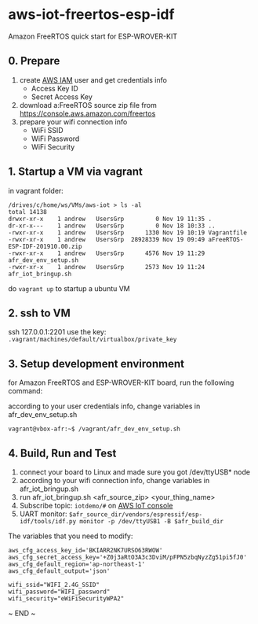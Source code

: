 # aws-iot-freertos-esp-idf

Amazon FreeRTOS quick start for ESP-WROVER-KIT

## 0. Prepare

1. create [AWS IAM](https://console.aws.amazon.com/iam/home) user and get credentials info
	* Access Key ID
	* Secret Access Key
2. download a:FreeRTOS source zip file from https://console.aws.amazon.com/freertos
3. prepare your wifi connection info
	* WiFi SSID
	* WiFi Password
	* WiFi Security


## 1. Startup a VM via vagrant

in vagrant folder: 

	/drives/c/home/ws/VMs/aws-iot > ls -al
	total 14138
	drwxr-xr-x    1 andrew   UsersGrp         0 Nov 19 11:35 .
	dr-xr-x---    1 andrew   UsersGrp         0 Nov 18 10:33 ..
	-rwxr-xr-x    1 andrew   UsersGrp      1330 Nov 19 10:19 Vagrantfile
	-rwxr-xr-x    1 andrew   UsersGrp  28928339 Nov 19 09:49 aFreeRTOS-ESP-IDF-201910.00.zip
	-rwxr-xr-x    1 andrew   UsersGrp      4576 Nov 19 11:29 afr_dev_env_setup.sh
	-rwxr-xr-x    1 andrew   UsersGrp      2573 Nov 19 11:24 afr_iot_bringup.sh

do `vagrant up` to startup a ubuntu VM


## 2. ssh to VM

ssh 127.0.0.1:2201 use the key: `.vagrant/machines/default/virtualbox/private_key`


## 3. Setup development environment

for Amazon FreeRTOS and ESP-WROVER-KIT board, run the following command:

according to your user credentials info, change variables in afr_dev_env_setup.sh

	vagrant@vbox-afr:~$ /vagrant/afr_dev_env_setup.sh 

## 4. Build, Run and Test

1. connect your board to Linux and made sure you got /dev/ttyUSB* node
2. according to your wifi connection info, change variables in afr_iot_bringup.sh
3. run afr_iot_bringup.sh <afr_source_zip> <your_thing_name>
4. Subscribe topic: `iotdemo/#` on [AWS IoT console](https://console.aws.amazon.com/iot/home/#/test)
2. UART monitor: `$afr_source_dir/vendors/espressif/esp-idf/tools/idf.py monitor -p /dev/ttyUSB1 -B $afr_build_dir`

The variables that you need to modify:

	aws_cfg_access_key_id='BKIARR2NK7URSO63RWOW'
	aws_cfg_secret_access_key='+Z0j3aRtO3A3c3DviM/pFPN5zbqNyzZg51pi5fJ0'
	aws_cfg_default_region='ap-northeast-1'
	aws_cfg_default_output='json'
	
	wifi_ssid="WIFI_2.4G_SSID"
	wifi_password="WIFI_password"
	wifi_security="eWiFiSecurityWPA2"


~ END ~

